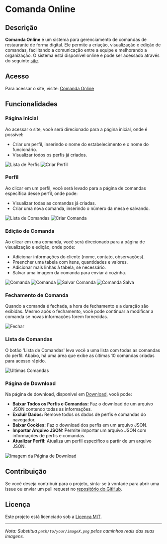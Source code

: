 # Comanda Online

## Descrição

**Comanda Online** é um sistema para gerenciamento de comandas de restaurante de forma digital. Ele permite a criação, visualização e edição de comandas, facilitando a comunicação entre a equipe e melhorando a organização. O sistema está disponível online e pode ser acessado através do seguinte [site](https://derivansa.github.io/Comanda-Online/).

## Acesso

Para acessar o site, visite: [Comanda Online](https://derivansa.github.io/Comanda-Online/)

## Funcionalidades

### Página Inicial

Ao acessar o site, você será direcionado para a página inicial, onde é possível:
- Criar um perfil, inserindo o nome do estabelecimento e o nome do funcionário.
- Visualizar todos os perfis já criados.

![Lista de Perfis](imagens/listaperfis.png)
![Criar Perfil](imagens/criarperfil.png)

### Perfil

Ao clicar em um perfil, você será levado para a página de comandas específica desse perfil, onde pode:
- Visualizar todas as comandas já criadas.
- Criar uma nova comanda, inserindo o número da mesa e salvando.

![Lista de Comandas](imagens/listacomandas.png)
![Criar Comanda](imagens/criarcomanda.png)

### Edição de Comanda

Ao clicar em uma comanda, você será direcionado para a página de visualização e edição, onde pode:
- Adicionar informações do cliente (nome, contato, observações).
- Preencher uma tabela com itens, quantidades e valores.
- Adicionar mais linhas à tabela, se necessário.
- Salvar uma imagem da comanda para enviar à cozinha.

![Comanda](imagens/comanda1.png)
![Comanda](imagens/comanda2.png)
![Salvar Comanda](imagens/salvarcomanda.png)
![Comanda Salva](imagens/comanda_1_1_12_08_2024.png)


### Fechamento de Comanda

Quando a comanda é fechada, a hora de fechamento e a duração são exibidas. Mesmo após o fechamento, você pode continuar a modificar a comanda se novas informações forem fornecidas.

![Fechar](imagens/fechar.png)

### Lista de Comandas

O botão 'Lista de Comandas' leva você a uma lista com todas as comandas do perfil. Abaixo, há uma área que exibe as últimas 10 comandas criadas para acesso rápido.

![Ultimas Comandas](imagens/ultimascomandas.png)

### Página de Download

Na página de download, disponível em [Download](https://derivansa.github.io/Comanda-Online/download.html), você pode:
- **Baixar Todos os Perfis e Comandas:** Faz o download de um arquivo JSON contendo todas as informações.
- **Excluir Dados:** Remove todos os dados de perfis e comandas do navegador.
- **Baixar Cookies:** Faz o download dos perfis em um arquivo JSON.
- **Importar Arquivo JSON:** Permite importar um arquivo JSON com informações de perfis e comandas.
- **Atualizar Perfil:** Atualiza um perfil específico a partir de um arquivo JSON.

![Imagem da Página de Download](path/to/your/image6.png)

## Contribuição

Se você deseja contribuir para o projeto, sinta-se à vontade para abrir uma issue ou enviar um pull request no [repositório do GitHub](https://github.com/DerivanSa/Comanda-Online/).

## Licença

Este projeto está licenciado sob a [Licença MIT](LICENSE).

---

*Nota: Substitua `path/to/your/imageX.png` pelos caminhos reais das suas imagens.*
